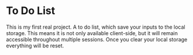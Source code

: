 # To Do List
This is my first real project. A to do list, which save your inputs to the local storage.
This means it is not only available client-side, but it will remain accessible throughout multiple sessions.
Once you clear your local storage everything will be reset.
